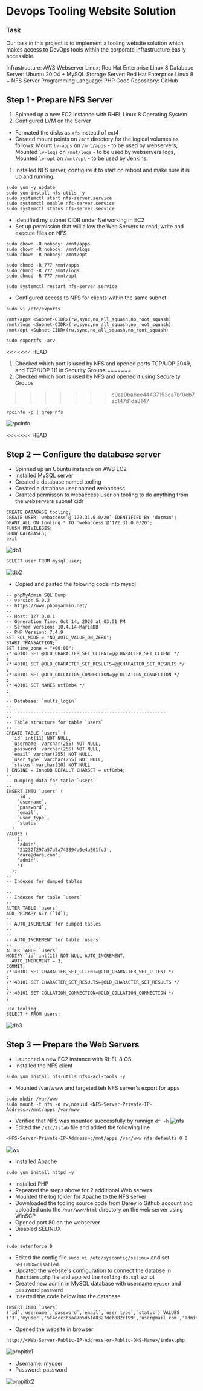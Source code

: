 # Devops Tooling Website Solution
### Task
Our task in this project is to implement a tooling website solution which makes access to DevOps tools within the corporate infrastructure easily accessible. 

Infrastructure: AWS
Webserver Linux: Red Hat Enterprise Linux 8
Database Server: Ubuntu 20.04 + MySQL
Storage Server: Red Hat Enterprise Linux 8 + NFS Server
Programming Language: PHP
Code Repository: GitHub

## Step 1 - Prepare NFS Server
1. Spinned up a new EC2 instance with RHEL Linux 8 Operating System.
1. Configured LVM on the Server
- Formated the disks as `xfs` instead of ext4
- Created mount points on `/mnt` directory for the logical volumes as follows: Mount `lv-apps` on `/mnt/apps` - to be used by webservers, Mounted  `lv-logs` on `/mnt/logs` - to be used by webservers logs, Mounted `lv-opt` on `/mnt/opt` - to be used by Jenkins.
1. Installed NFS server, configure it to start on reboot and make sure it is up and running.
```
sudo yum -y update
sudo yum install nfs-utils -y
sudo systemctl start nfs-server.service
sudo systemctl enable nfs-server.service
sudo systemctl status nfs-server.service
```
- Identified my subnet CIDR under Networking in EC2
- Set up permission that will allow the Web Servers to read, write and execute files on NFS
```
sudo chown -R nobody: /mnt/apps
sudo chown -R nobody: /mnt/logs
sudo chown -R nobody: /mnt/opt

sudo chmod -R 777 /mnt/apps
sudo chmod -R 777 /mnt/logs
sudo chmod -R 777 /mnt/opt
```
```
sudo systemctl restart nfs-server.service
```
- Configured access to NFS for clients within the same subnet 
```
sudo vi /etc/exports
```
```
/mnt/apps <Subnet-CIDR>(rw,sync,no_all_squash,no_root_squash)
/mnt/logs <Subnet-CIDR>(rw,sync,no_all_squash,no_root_squash)
/mnt/opt <Subnet-CIDR>(rw,sync,no_all_squash,no_root_squash)
```
```
sudo exportfs -arv
```
<<<<<<< HEAD
1. Checked which port is used by NFS and opened ports TCP/UDP 2049, and TCP/UDP 111 in Security Groups
=======
1. Checked which port is used by NFS and opened it using Secureity Groups
>>>>>>> c9aa0ba6ec44437153ca7bf0eb7ac147d1da8147
```
rpcinfo -p | grep nfs
```
![rpcinfo](https://user-images.githubusercontent.com/20668013/122134988-95ff6d00-ce37-11eb-8144-76b9d0f1dd3b.JPG)

<<<<<<< HEAD
## Step 2 — Configure the database server
- Spinned up an Ubuntu instance on AWS EC2
- Installed MySQL server 
- Created a database named tooling
- Created a database user named webaccess
- Granted permisson to webaccess user on tooling to do anything from the webservers subnet cidr
```
CREATE DATABASE tooling;
CREATE USER `webaccess`@`172.31.0.0/20` IDENTIFIED BY 'dotman';
GRANT ALL ON tooling.* TO 'webaccess'@'172.31.0.0/20';
FLUSH PRIVILEGES;
SHOW DATABASES;
exit
```  
![db1](https://user-images.githubusercontent.com/20668013/122318462-fd401e80-cf16-11eb-9b8e-e60629765ac6.JPG)
```
SELECT user FROM mysql.user;
```
![db2](https://user-images.githubusercontent.com/20668013/122318642-48f2c800-cf17-11eb-9d01-034aaa179143.JPG)
- Copied and pasted the folowing code into mysql
```
-- phpMyAdmin SQL Dump
-- version 5.0.2
-- https://www.phpmyadmin.net/
--
-- Host: 127.0.0.1
-- Generation Time: Oct 14, 2020 at 03:51 PM
-- Server version: 10.4.14-MariaDB
-- PHP Version: 7.4.9
SET SQL_MODE = "NO_AUTO_VALUE_ON_ZERO";
START TRANSACTION;
SET time_zone = "+00:00";
/*!40101 SET @OLD_CHARACTER_SET_CLIENT=@@CHARACTER_SET_CLIENT */
;
/*!40101 SET @OLD_CHARACTER_SET_RESULTS=@@CHARACTER_SET_RESULTS */
;
/*!40101 SET @OLD_COLLATION_CONNECTION=@@COLLATION_CONNECTION */
;
/*!40101 SET NAMES utf8mb4 */
;
--
-- Database: `multi_login`
--
-- --------------------------------------------------------
--
-- Table structure for table `users`
--
CREATE TABLE `users` (
  `id` int(11) NOT NULL,
  `username` varchar(255) NOT NULL,
  `password` varchar(255) NOT NULL,
  `email` varchar(255) NOT NULL,
  `user_type` varchar(255) NOT NULL,
  `status` varchar(10) NOT NULL
) ENGINE = InnoDB DEFAULT CHARSET = utf8mb4;
--
-- Dumping data for table `users`
--
INSERT INTO `users` (
    `id`,
    `username`,
    `password`,
    `email`,
    `user_type`,
    `status`
  )
VALUES (
    1,
    'admin',
    '21232f297a57a5a743894a0e4a801fc3',
    'dare@dare.com',
    'admin',
    '1'
  );
--
-- Indexes for dumped tables
--
--
-- Indexes for table `users`
--
ALTER TABLE `users`
ADD PRIMARY KEY (`id`);
--
-- AUTO_INCREMENT for dumped tables
--
--
-- AUTO_INCREMENT for table `users`
--
ALTER TABLE `users`
MODIFY `id` int(11) NOT NULL AUTO_INCREMENT,
  AUTO_INCREMENT = 3;
COMMIT;
/*!40101 SET CHARACTER_SET_CLIENT=@OLD_CHARACTER_SET_CLIENT */
;
/*!40101 SET CHARACTER_SET_RESULTS=@OLD_CHARACTER_SET_RESULTS */
;
/*!40101 SET COLLATION_CONNECTION=@OLD_COLLATION_CONNECTION */
;
```
```
use tooling
SELECT * FROM users;
```
![db3](https://user-images.githubusercontent.com/20668013/122318782-8d7e6380-cf17-11eb-8c18-eb95127ccc6f.JPG)

## Step 3 — Prepare the Web Servers
- Launched a new EC2  instance with RHEL 8 OS
- Installed the NFS client
```
sudo yum install nfs-utils nfs4-acl-tools -y
```
- Mounted /var/www and targeted teh NFS server's export for apps
```
sudo mkdir /var/www
sudo mount -t nfs -o rw,nosuid <NFS-Server-Private-IP-Address>:/mnt/apps /var/www
```
- Verified that NFS was mounted successfully by runnign `df -h` 
![nfs](https://user-images.githubusercontent.com/20668013/122319617-bc490980-cf18-11eb-8746-65bab9bf7cec.JPG)
- Edited the `/etc/fstab` file and added the following line
```
<NFS-Server-Private-IP-Address>:/mnt/apps /var/www nfs defaults 0 0
```
![ws](https://user-images.githubusercontent.com/20668013/122320004-658fff80-cf19-11eb-8131-5aa75b1e10f9.JPG)
- Installed Apache
```
sudo yum install httpd -y
```
- Installed PHP
- Repeated the steps above for 2 additional Web servers
- Mounted the log folder for Apache to the NFS server
- Downloaded the tooling source code from Darey.io Github account  and uploaded unto the `/var/www/html` directory on the web server using WinSCP
- Opened port 80 on the webserver
- Disabled SELINUX
- 
```
sudo setenforce 0
```
- Edited the config file `sudo vi /etc/sysconfig/selinux` and set  `SELINUX=disabled`.
- Updated the website's configuration to connect the databse in  `functions.php` file and applied the `tooling-db.sql` script
- Created new admin in MySQL database with username `myuser` and password `password`
- Inserted the code below into the database
```
INSERT INTO `users` (`id`,`username`,`password`,`email`,`user_type`,`status`) VALUES ('3','myuser','5f4dcc3b5aa765d61d8327deb882cf99','user@mail.com','admin',1);
```
- Opened the website in browser
```
http://<Web-Server-Public-IP-Address-or-Public-DNS-Name>/index.php
```
![propitix1](https://user-images.githubusercontent.com/20668013/122320849-d1bf3300-cf1a-11eb-91ec-39de44ce2ab8.JPG)
- Username: myuser
- Password: password  

![propitix2](https://user-images.githubusercontent.com/20668013/122381783-343b2200-cf61-11eb-9186-f96b25905f29.JPG)
